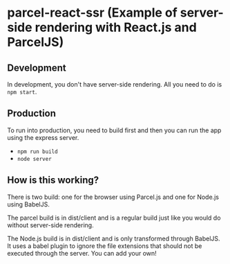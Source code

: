 # parcel-react-ssr (Example of server-side rendering with React.js and ParcelJS)

## Development
In development, you don't have server-side rendering. All you need to do is `npm start`.

## Production
To run into production, you need to build first and then you can run the app using the express server.

 - `npm run build`
 - `node server`

 ## How is this working?
 There is two build: one for the browser using Parcel.js and one for Node.js using BabelJS.

 The parcel build is in dist/client and is a regular build just like you would do without server-side rendering.

 The Node.js build is in dist/client and is only transformed through BabelJS. It uses a babel plugin to ignore the file extensions that should not be executed through the server. You can add your own!
